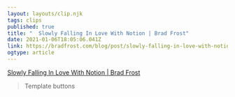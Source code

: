 ```yaml
---
layout: layouts/clip.njk 
tags: clips 
published: true 
title: "  Slowly Falling In Love With Notion | Brad Frost" 
date: 2021-01-06T18:05:06.041Z 
link: https://bradfrost.com/blog/post/slowly-falling-in-love-with-notion/ 
ogtype: article 
---
```

[  Slowly Falling In Love With Notion | Brad Frost](https://bradfrost.com/blog/post/slowly-falling-in-love-with-notion/) 
> Template buttons